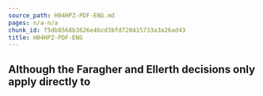 ```yaml
---
source_path: H04HPZ-PDF-ENG.md
pages: n/a-n/a
chunk_id: f5db8568b3626e4bcd3bfd720415733a3a26ad43
title: H04HPZ-PDF-ENG
---
```

## Although the Faragher and Ellerth decisions only apply directly to
